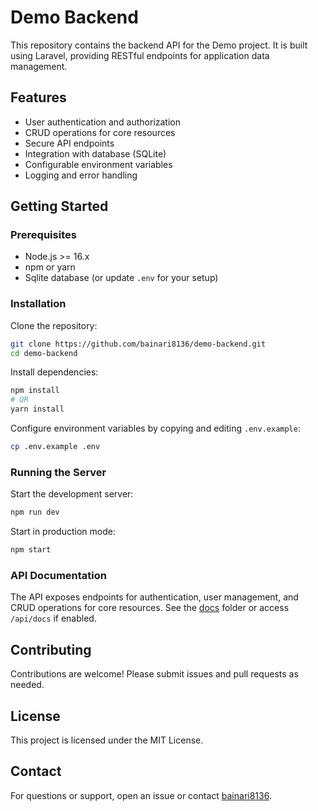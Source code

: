 # Demo Backend

This repository contains the backend API for the Demo project. It is built using Laravel, providing RESTful endpoints for application data management.

## Features

- User authentication and authorization
- CRUD operations for core resources
- Secure API endpoints
- Integration with database (SQLite)
- Configurable environment variables
- Logging and error handling

## Getting Started

### Prerequisites

- Node.js >= 16.x
- npm or yarn
- Sqlite database (or update `.env` for your setup)

### Installation

Clone the repository:
```bash
git clone https://github.com/bainari8136/demo-backend.git
cd demo-backend
```

Install dependencies:
```bash
npm install
# OR
yarn install
```

Configure environment variables by copying and editing `.env.example`:
```bash
cp .env.example .env
```

### Running the Server

Start the development server:
```bash
npm run dev
```

Start in production mode:
```bash
npm start
```

### API Documentation

The API exposes endpoints for authentication, user management, and CRUD operations for core resources. See the [docs](docs/) folder or access `/api/docs` if enabled.

## Contributing

Contributions are welcome! Please submit issues and pull requests as needed.

## License

This project is licensed under the MIT License.

## Contact

For questions or support, open an issue or contact [bainari8136](https://github.com/bainari8136).


